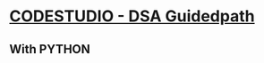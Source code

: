 # [CODESTUDIO - DSA Guidedpath](https://www.codingninjas.com/codestudio/guided-paths/data-structures-algorithms)
## With PYTHON 
